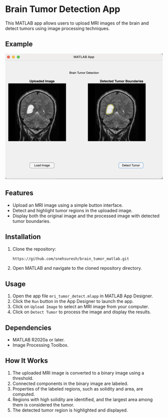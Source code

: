 # Brain Tumor Detection App

This MATLAB app allows users to upload MRI images of the brain and detect tumors using image processing techniques.

## Example

![Demo](demo.png)

## Features

- Upload an MRI image using a simple button interface.
- Detect and highlight tumor regions in the uploaded image.
- Display both the original image and the processed image with detected tumor boundaries.

## Installation

1. Clone the repository:
    ```bash
    https://github.com/snehsuresh/brain_tumor_matlab.git
    ```
2. Open MATLAB and navigate to the cloned repository directory.

## Usage

1. Open the app file `mri_tumor_detect.mlapp` in MATLAB App Designer.
2. Click the `Run` button in the App Designer to launch the app.
3. Click on `Upload Image` to select an MRI image from your computer.
4. Click on `Detect Tumor` to process the image and display the results.

## Dependencies

- MATLAB R2020a or later.
- Image Processing Toolbox.

## How It Works

1. The uploaded MRI image is converted to a binary image using a threshold.
2. Connected components in the binary image are labeled.
3. Properties of the labeled regions, such as solidity and area, are computed.
4. Regions with high solidity are identified, and the largest area among them is considered the tumor.
5. The detected tumor region is highlighted and displayed.




